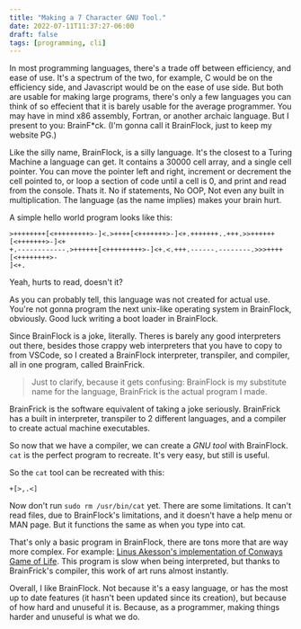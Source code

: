 ```yaml
---
title: "Making a 7 Character GNU Tool."
date: 2022-07-11T11:37:27-06:00
draft: false
tags: [programming, cli]
---
```


In most programming languages, there's a trade off between efficiency, and ease of use. It's a spectrum of the two, for example, C would be on the efficiency side, and Javascript would be on the ease of use side. But both are usable for making large programs, there's only a few languages you can think of so effecient that it is barely usable for the average programmer. You may have in mind x86 assembly, Fortran, or another archaic language. But I present to you: BrainF*ck. (I'm gonna call it BrainFlock, just to keep my website PG.)

Like the silly name, BrainFlock, is a silly language. It's the closest to a Turing Machine a language can get. It contains a 30000 cell array, and a single cell pointer. You can move the pointer left and right, increment or decrement the cell pointed to, or loop a section of code until a cell is 0, and print and read from the console. Thats it. No if statements, No OOP, Not even any built in multiplication. The language (as the name implies) makes your brain hurt.

A simple hello world program looks like this:

```
>++++++++[<+++++++++>-]<.>++++[<+++++++>-]<+.+++++++..+++.>>++++++[<+++++++>-]<+
+.------------.>++++++[<+++++++++>-]<+.<.+++.------.--------.>>>++++[<++++++++>-
]<+.
```

Yeah, hurts to read, doesn't it?

As you can probably tell, this language was not created for actual use. You're not gonna program the next unix-like operating system in BrainFlock, obviously. Good luck writing a boot loader in BrainFlock.

Since BrainFlock is a joke, literally. Theres is barely any good interpreters out there, besides those crappy web interpreters that you have to copy to from VSCode, so I created a BrainFlock interpreter, transpiler, and compiler, all in one program, called BrainFrick.

> Just to clarify, because it gets confusing: BrainFlock is my substitute name for the language, BrainFrick is the actual program I made.

BrainFrick is the software equivalent of taking a joke seriously. BrainFrick has a built in interpreter, transpiler to 2 different languages, and a compiler to create actual machine executables. 

So now that we have a compiler, we can create a *GNU tool* with BrainFlock. `cat` is the perfect program to recreate. It's very easy, but still is useful.

So the `cat` tool can be recreated with this:
```
+[>,.<]
```

Now don't run `sudo rm /usr/bin/cat` yet. There are some limitations. It can't read files, due to BrainFlock's limitations, and it doesn't have a help menu or MAN page. But it functions the same as when you type into cat.

That's only a basic program in BrainFlock, there are tons more that are way more complex. For example: [Linus Akesson's implementation of Conways Game of Life](https://www.codegrepper.com/code-examples/whatever/game+of+life+brainfuck). This program is slow when being interpreted, but thanks to BrainFrick's compiler, this work of art runs almost instantly.

Overall, I like BrainFlock. Not because it's a easy language, or has the most up to date features (it hasn't been updated since its creation), but because of how hard and unuseful it is. Because, as a programmer, making things harder and unuseful is what we do.

